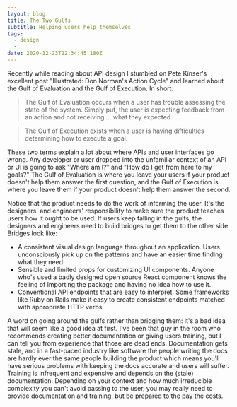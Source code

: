 ```yaml
---
layout: blog
title: The Two Gulfs
subtitle: Helping users help themselves
tags:
  - design
  -
date: 2020-12-23T22:34:45.180Z
---
```


Recently while reading about API design I stumbled on Pete Kinser's excellent post "Illustrated: Don Norman's Action Cycle" and learned about the Gulf of Evaluation and the Gulf of Execution. In short:

> The Gulf of Evaluation occurs when a user has trouble assessing the state of the system. Simply put, the user is expecting feedback from an action and not receiving ... what they expected.

> The Gulf of Execution exists when a user is having difficulties determining how to execute a goal.

These two terms explain a lot about where APIs and user interfaces go wrong. Any developer or user dropped into the unfamiliar context of an API or UI is going to ask "Where am I?" and "How do I get from here to my goals?" The Gulf of Evaluation is where you leave your users if your product doesn't help them answer the first question, and the Gulf of Execution is where you leave them if your product doesn't help them answer the second.

Notice that the product needs to do the work of informing the user. It's the designers' and engineers' responsibility to make sure the product teaches users how it ought to be used. If users keep falling in the gulfs, the designers and engineers need to build bridges to get them to the other side. Bridges look like:

- A consistent visual design language throughout an application. Users unconsciously pick up on the patterns and have an easier time finding what they need.
- Sensible and limited props for customizing UI components. Anyone who's used a badly designed open source React component knows the feeling of importing the package and having no idea how to use it.
- Conventional API endpoints that are easy to interpret. Some frameworks like Ruby on Rails make it easy to create consistent endpoints matched with appropriate HTTP verbs.

A word on going around the gulfs rather than bridging them: it's a bad idea that will seem like a good idea at first. I've been that guy in the room who recommends creating better documentation or giving users training, but I can tell you from experience that those are dead ends. Documentation gets stale, and in a fast-paced industry like software the people writing the docs are hardly ever the same people building the product which means you'll have serious problems with keeping the docs accurate and users will suffer. Training is infrequent and expensive and depends on the (stale) documentation. Depending on your context and how much irreducible complexity you can't avoid passing to the user, you may really need to provide documentation and training, but be prepared to the pay the costs.
